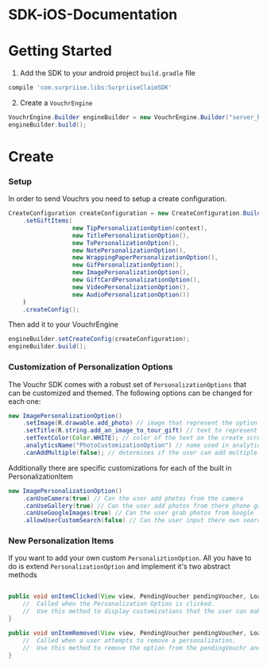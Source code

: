 # SDK-iOS-Documentation

# Getting Started

1. Add the SDK to your android project `build.gradle` file
```groovy
compile 'com.surpriise.libs:SurpriiseClaimSDK'
```

2. Create a `VouchrEngine`
```java
VouchrEngine.Builder engineBuilder = new VouchrEngine.Builder("server_base_url").setSdkId("SDK_ID");
engineBuilder.build();
```

# Create

### Setup

In order to send Vouchrs you need to setup a create configuration.
```java
CreateConfiguration createConfiguration = new CreateConfiguration.Builder()
    .setGiftItems(
                  new TipPersonalizationOption(context),
                  new TitlePersonalizationOption(),
                  new ToPersonalizationOption(),
                  new NotePersonalizationOption(),
                  new WrappingPaperPersonalizationOption(),
                  new GifPersonalizationOption(),
                  new ImagePersonalizationOption(),
                  new GiftCardPersonalizationOption(),
                  new VideoPersonalizationOption(),
                  new AudioPersonalizationOption())
    )
    .createConfig();
```
Then add it to your VouchrEngine

```java
engineBuilder.setCreateConfig(createConfiguration);
engineBuilder.build();
```

### Customization of Personalization Options
The Vouchr SDK comes with a robust set of `PersonalizationOptions` that can be customized and themed.
The following options can be changed for each one:
``` java
new ImagePersonalizationOption()
    .setImage(R.drawable.add_photo) // image that represent the option on the create screen
    .setTitle(R.string.add_an_image_to_tour_gift) // text to represent the option on the create screen
    .setTextColor(Color.WHITE); // color of the text on the create screen
    .analyticsName("PhotoCustomizationOption") // name used in analytics events
    .canAddMultiple(false); // determines if the user can add multiple or only one of this item in their Vouchr
```

Additionally there are specific customizations for each of the built in PersonalizationItem
```java
new ImagePersonalizationOption()
    .canUseCamera(true) // Can the user add photos from the camera
    .canUseGallery(true) // Can the user add photos from there phone gallery
    .canUseGoogleImages(true) // Can the user grab photos from Google
    .allowUserCustomSearch(false) // Can the user input there own search terms within google
```

### New Personalization Items
If you want to add your own custom `PersonaliztionOption`. All you have to do is extend `PersonalizationOption` and implement it's two abstract methods
```java

public void onItemClicked(View view, PendingVoucher pendingVoucher, LoadingBaseActivity activity, CreateUIUpdater UIUpdater) {
    //  Called when the Personalization Option is clicked. 
    //  Use this method to display customizations that the user can make to their Vouchr and call the UIUpdater if nesssary.
}

public void onItemRemoved(View view, PendingVoucher pendingVoucher, LoadingBaseActivity activity, CreateUIUpdater UIUpdater) {
    //  Called when a user attempts to remove a personalization. 
    //  Use this method to remove the option from the pendingVouchr and call UIUpdater if necessary.
}

```





